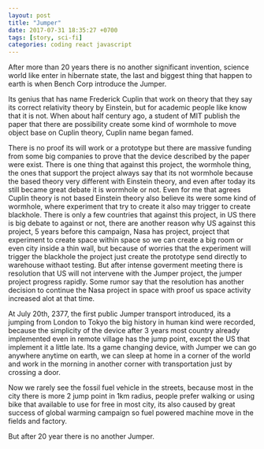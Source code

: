 ```yaml
---
layout: post
title: "Jumper"
date: 2017-07-31 18:35:27 +0700
tags: [story, sci-fi]
categories: coding react javascript
---
```


After more than 20 years there is no another significant invention, science world like enter in hibernate state, the last and biggest thing that happen to earth is when Bench Corp introduce the Jumper.
<!-- more -->

Its genius that has name Frederick Cuplin that work on theory that they say its correct relativity theory by Einstein, but for academic people like know that it is not. When about half century ago, a student of MIT publish the paper that there are possibility create some kind of wormhole to move object base on Cuplin theory, Cuplin name began famed.

There is no proof its will work or a prototype but there are massive funding from some big companies to prove that the device described by the paper were exist. There is one thing that against this project, the wormhole thing, the ones that support the project always say that its not wormhole because the based theory very different with Einstein theory, and even after today its still became great debate it is wormhole or not. Even for me that agrees Cuplin theory is not based Einstein theory also believe its were some kind of wormhole, where experiment that try to create it also may trigger to create blackhole.
There is only a few countries that against this project, in US there is big debate to against or not, there are another reason why US against this project, 5 years before this campaign, Nasa has project, project that experiment to create space within space so we can create a big room or even city inside a thin wall, but because of worries that the experiment will trigger the blackhole the project just create the prototype send directly to warehouse withaot testing. But after intense goverment meeting there is resolution that US will not intervene with the Jumper project, the jumper project progress rapidly. Some rumor say that the resolution has another decision to continue the Nasa project in space with proof us space activity increased alot at that time.

At July 20th, 2377, the first public Jumper transport introduced, its a jumping from London to Tokyo the big history in human kind were recorded, because the simplicity of the device after 3 years most country already implemented even in remote village has the jump point, except the US that implement it a little late. Its a game changing device, with Jumper we can go anywhere anytime on earth, we can sleep at home in a corner of the world and work in the morning in another corner with transportation just by crossing a door.

Now we rarely see the fossil fuel vehicle in the streets, because most in the city there is more 2 jump point in 1km radius, people prefer walking or using bike that available to use for free in most city, its also caused by great success of global warming campaign so fuel powered machine move in the fields and factory.

But after 20 year there is no another Jumper.
